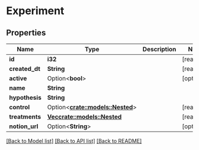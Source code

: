 # Experiment

## Properties

Name | Type | Description | Notes
------------ | ------------- | ------------- | -------------
**id** | **i32** |  | [readonly]
**created_dt** | **String** |  | [readonly]
**active** | Option<**bool**> |  | [optional]
**name** | **String** |  | 
**hypothesis** | **String** |  | 
**control** | Option<[**crate::models::Nested**](Nested.md)> |  | [readonly]
**treatments** | [**Vec<crate::models::Nested>**](Nested.md) |  | [readonly]
**notion_url** | Option<**String**> |  | [optional]

[[Back to Model list]](../README.md#documentation-for-models) [[Back to API list]](../README.md#documentation-for-api-endpoints) [[Back to README]](../README.md)


